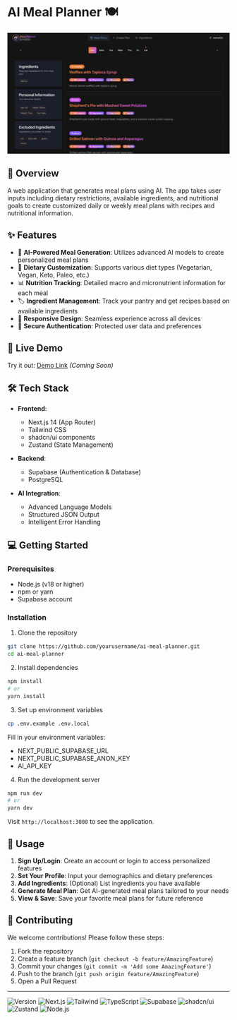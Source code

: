 # AI Meal Planner 🍽️

![Meal Plan](/public/screenshot-meal-plan.png)

## 🌟 Overview

A web application that generates meal plans using AI. The app takes user inputs including dietary restrictions, available ingredients, and nutritional goals to create customized daily or weekly meal plans with recipes and nutritional information.

## ✨ Features

- 🤖 **AI-Powered Meal Generation**: Utilizes advanced AI models to create personalized meal plans
- 🥗 **Dietary Customization**: Supports various diet types (Vegetarian, Vegan, Keto, Paleo, etc.)
- 📊 **Nutrition Tracking**: Detailed macro and micronutrient information for each meal
- 🏷️ **Ingredient Management**: Track your pantry and get recipes based on available ingredients
- 📱 **Responsive Design**: Seamless experience across all devices
- 🔐 **Secure Authentication**: Protected user data and preferences

## 🚀 Live Demo

Try it out: [Demo Link](#) *(Coming Soon)*

## 🛠️ Tech Stack

- **Frontend**:
  - Next.js 14 (App Router)
  - Tailwind CSS
  - shadcn/ui components
  - Zustand (State Management)

- **Backend**:
  - Supabase (Authentication & Database)
  - PostgreSQL

- **AI Integration**:
  - Advanced Language Models
  - Structured JSON Output
  - Intelligent Error Handling

## 💻 Getting Started

### Prerequisites

- Node.js (v18 or higher)
- npm or yarn
- Supabase account

### Installation

1. Clone the repository
```bash
git clone https://github.com/yourusername/ai-meal-planner.git
cd ai-meal-planner
```

2. Install dependencies
```bash
npm install
# or
yarn install
```

3. Set up environment variables
```bash
cp .env.example .env.local
```
Fill in your environment variables:
- NEXT_PUBLIC_SUPABASE_URL
- NEXT_PUBLIC_SUPABASE_ANON_KEY
- AI_API_KEY

4. Run the development server
```bash
npm run dev
# or
yarn dev
```

Visit `http://localhost:3000` to see the application.

## 📖 Usage

1. **Sign Up/Login**: Create an account or login to access personalized features
2. **Set Your Profile**: Input your demographics and dietary preferences
3. **Add Ingredients**: (Optional) List ingredients you have available
4. **Generate Meal Plan**: Get AI-generated meal plans tailored to your needs
5. **View & Save**: Save your favorite meal plans for future reference

## 🤝 Contributing

We welcome contributions! Please follow these steps:

1. Fork the repository
2. Create a feature branch (`git checkout -b feature/AmazingFeature`)
3. Commit your changes (`git commit -m 'Add some AmazingFeature'`)
4. Push to the branch (`git push origin feature/AmazingFeature`)
5. Open a Pull Request

---

![Version](https://img.shields.io/badge/version-0.0.0-blue.svg)
![Next.js](https://img.shields.io/badge/Next.js-14-black)
![Tailwind](https://img.shields.io/badge/Tailwind-3.0-38bdf8)
![TypeScript](https://img.shields.io/badge/TypeScript-5.0-3178c6)
![Supabase](https://img.shields.io/badge/Supabase-Database-3fcf8e)
![shadcn/ui](https://img.shields.io/badge/UI-shadcn%2Fui-000000)
![Zustand](https://img.shields.io/badge/State-Zustand-brown)
![Node.js](https://img.shields.io/badge/Node.js-18+-339933)
